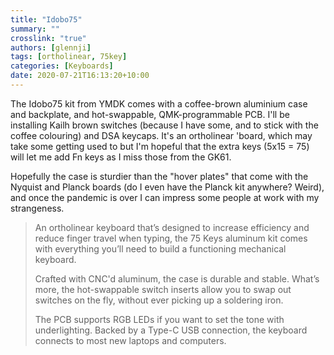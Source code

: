 ```yaml
---
title: "Idobo75"
summary: ""
crosslink: "true"
authors: [glennji]
tags: [ortholinear, 75key]
categories: [Keyboards]
date: 2020-07-21T16:13:20+10:00
---
```

The Idobo75 kit from YMDK comes with a coffee-brown aluminium case and backplate, and hot-swappable, QMK-programmable 
PCB. I'll be installing Kailh brown switches (because I have some, and to stick with the coffee colouring) and DSA 
keycaps. It's an ortholinear 'board, which may take some getting used to but I'm hopeful that the extra keys (5x15 = 75)
will let me add Fn keys as I miss those from the GK61.

Hopefully the case is sturdier than the "hover plates" that come with the Nyquist and Planck boards (do I even have the
Planck kit anywhere? Weird), and once the pandemic is over I can impress some people at work with my strangeness.

> An ortholinear keyboard that’s designed to increase efficiency and reduce finger travel when typing, the 75 Keys aluminum kit comes with everything you’ll need to build a functioning mechanical keyboard.
> 
> Crafted with CNC'd aluminum, the case is durable and stable. What’s more, the hot-swappable switch inserts allow you to swap out switches on the fly, without ever picking up a soldering iron.
>
> The PCB supports RGB LEDs if you want to set the tone with underlighting. Backed by a Type-C USB connection, the keyboard connects to most new laptops and computers.

